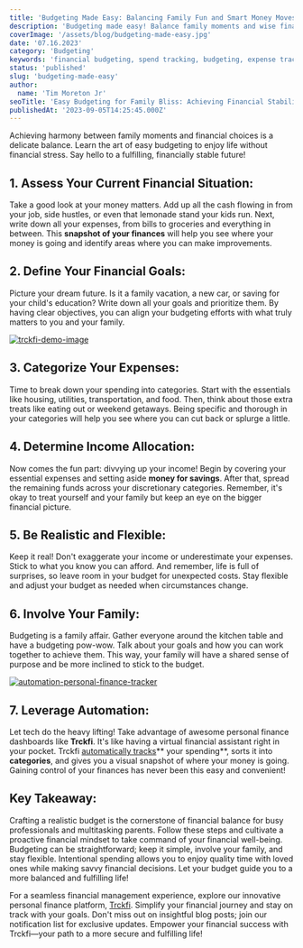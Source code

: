 ```yaml
---
title: 'Budgeting Made Easy: Balancing Family Fun and Smart Money Moves'
description: 'Budgeting made easy! Balance family moments and wise finances stress-free for a fulfilling, stable future with your loved ones.'
coverImage: '/assets/blog/budgeting-made-easy.jpg'
date: '07.16.2023'
category: 'Budgeting'
keywords: 'financial budgeting, spend tracking, budgeting, expense tracking, budget planning, financial health, guide, tools, tips, personal finance, financial management, financial goals, financial control, budgeting made easy, family finances'
status: 'published'
slug: 'budgeting-made-easy'
author:
  name: 'Tim Moreton Jr'
seoTitle: 'Easy Budgeting for Family Bliss: Achieving Financial Stability with Joyful Moments'
publishedAt: '2023-09-05T14:25:45.000Z'
---
```


Achieving harmony between family moments and financial choices is a delicate balance. Learn the art of easy budgeting to enjoy life without financial stress. Say hello to a fulfilling, financially stable future!

## 1\. Assess Your Current Financial Situation:

Take a good look at your money matters. Add up all the cash flowing in from your job, side hustles, or even that lemonade stand your kids run. Next, write down all your expenses, from bills to groceries and everything in between. This **snapshot of your finances** will help you see where your money is going and identify areas where you can make improvements.

## 2\. Define Your Financial Goals:

Picture your dream future. Is it a family vacation, a new car, or saving for your child's education? Write down all your goals and prioritize them. By having clear objectives, you can align your budgeting efforts with what truly matters to you and your family.

[![trckfi-demo-image](/images/home--3--cwNj.png)](/pricing)

## 3\. Categorize Your Expenses:

Time to break down your spending into categories. Start with the essentials like housing, utilities, transportation, and food. Then, think about those extra treats like eating out or weekend getaways. Being specific and thorough in your categories will help you see where you can cut back or splurge a little.

## 4\. Determine Income Allocation:

Now comes the fun part: divvying up your income! Begin by covering your essential expenses and setting aside **money for savings**. After that, spread the remaining funds across your discretionary categories. Remember, it's okay to treat yourself and your family but keep an eye on the bigger financial picture.

## 5\. Be Realistic and Flexible:

Keep it real! Don't exaggerate your income or underestimate your expenses. Stick to what you know you can afford. And remember, life is full of surprises, so leave room in your budget for unexpected costs. Stay flexible and adjust your budget as needed when circumstances change.

## 6\. Involve Your Family:

Budgeting is a family affair. Gather everyone around the kitchen table and have a budgeting pow-wow. Talk about your goals and how you can work together to achieve them. This way, your family will have a shared sense of purpose and be more inclined to stick to the budget.

[![automation-personal-finance-tracker](/images/home--8--g4ND.png)](/pricing)

## 7\. Leverage Automation:

Let tech do the heavy lifting! Take advantage of awesome personal finance dashboards like **Trckfi**. It's like having a virtual financial assistant right in your pocket. Trckfi [automatically tracks](/pricing)** your spending**, sorts it into **categories**, and gives you a visual snapshot of where your money is going. Gaining control of your finances has never been this easy and convenient!

## Key Takeaway:

Crafting a realistic budget is the cornerstone of financial balance for busy professionals and multitasking parents. Follow these steps and cultivate a proactive financial mindset to take command of your financial well-being. Budgeting can be straightforward; keep it simple, involve your family, and stay flexible. Intentional spending allows you to enjoy quality time with loved ones while making savvy financial decisions. Let your budget guide you to a more balanced and fulfilling life!

For a seamless financial management experience, explore our innovative personal finance platform, [Trckfi](/pricing). Simplify your financial journey and stay on track with your goals. Don't miss out on insightful blog posts; join our notification list for exclusive updates. Empower your financial success with Trckfi—your path to a more secure and fulfilling life!

